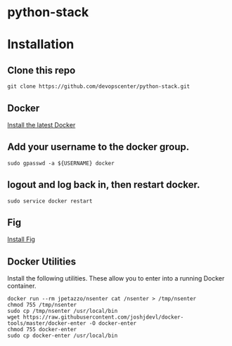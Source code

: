 python-stack
============

# Installation

## Clone this repo
    git clone https://github.com/devopscenter/python-stack.git

## Docker

[Install the latest Docker](http://docs.docker.com/installation/)

## Add your username to the docker group.

    sudo gpasswd -a ${USERNAME} docker

## logout and log back in, then restart docker.

    sudo service docker restart

## Fig

[Install Fig](http://www.fig.sh/install.html)

## Docker Utilities

Install the following utilities. These allow you to enter into a running Docker container.


    docker run --rm jpetazzo/nsenter cat /nsenter > /tmp/nsenter
    chmod 755 /tmp/nsenter
    sudo cp /tmp/nsenter /usr/local/bin
    wget https://raw.githubusercontent.com/joshjdevl/docker-tools/master/docker-enter -O docker-enter
    chmod 755 docker-enter
    sudo cp docker-enter /usr/local/bin

